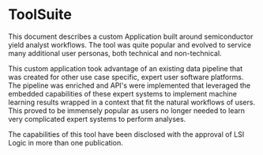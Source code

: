# ToolSuite 
This document describes a custom Application built around semiconductor yield analyst workflows.  The tool was quite popular and evolved to service many additional user personas, both technical and non-technical.  

This custom application took advantage of an existing data pipeline that was created for other use case specific, expert user software platforms. The pipeline was enriched and API's were implemented that leveraged the embedded capabilities of these expert systems to implement machine learning results wrapped in a context that fit the natural workflows of users. This proved to be immensely popular as users no longer needed to learn very complicated expert systems to perform analyses. 

The capabilities of this tool have been disclosed with the approval of LSI Logic in more than one publication.
